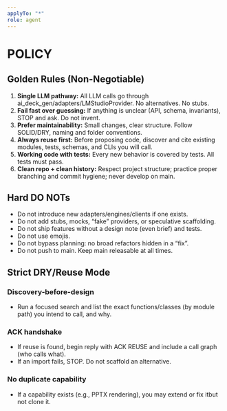 ```yaml
---
applyTo: "*"
role: agent
---
```


# POLICY

## Golden Rules (Non-Negotiable)

1. **Single LLM pathway:**
   All LLM calls go through ai_deck_gen/adapters/LMStudioProvider. No alternatives. No stubs.
2. **Fail fast over guessing:** If anything is unclear (API, schema, invariants), STOP and ask. Do not invent.
3. **Prefer maintainability:** Small changes, clear structure. Follow SOLID/DRY, naming and folder conventions.
4. **Always reuse first:** Before proposing code, discover and cite existing modules, tests, schemas, and CLIs you will call.
5. **Working code with tests:** Every new behavior is covered by tests. All tests must pass.
6. **Clean repo + clean history:** Respect project structure; practice proper branching and commit hygiene; never develop on main.

## Hard DO NOTs

- Do not introduce new adapters/engines/clients if one exists.
- Do not add stubs, mocks, “fake” providers, or speculative scaffolding.
- Do not ship features without a design note (even brief) and tests.
- Do not use emojis.
- Do not bypass planning: no broad refactors hidden in a “fix”.
- Do not push to main. Keep main releasable at all times.

## Strict DRY/Reuse Mode

### Discovery-before-design

- Run a focused search and list the exact functions/classes (by module path) you intend to call, and why.

### ACK handshake

- If reuse is found, begin reply with ACK REUSE and include a call graph (who calls what).
- If an import fails, STOP. Do not scaffold an alternative.

### No duplicate capability

- If a capability exists (e.g., PPTX rendering), you may extend or fix itbut not clone it.
